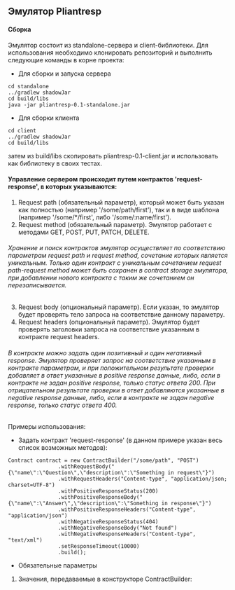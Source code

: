 ## Эмулятор Pliantresp

#### Сборка
Эмулятор состоит из standalone-сервера и client-библиотеки.
Для использования необходимо клонировать репозиторий и выполнить следующие команды в корне проекта:
* Для сборки и запуска сервера
```
cd standalone
../gradlew shadowJar
cd build/libs
java -jar pliantresp-0.1-standalone.jar
```
* Для сборки клиента
```
cd client
../gradlew shadowJar
cd build/libs
```
затем из build/libs скопировать pliantresp-0.1-client.jar и использовать как библиотеку в своих тестах.


#### Управление сервером происходит путем контрактов 'request-response', в которых указываются:
1. Request path (обязательный параметр), который может быть указан как полностью (например '/some/path/first'), так и в виде шаблона (например '/some/\*/first', либо '/some/:name/first').
2. Request method (обязательный параметр). Эмулятор работает с методами GET, POST, PUT, PATCH, DELETE.
###### Хранение и поиск контрактов эмулятор осуществляет по соответствию параметрам request path и request method, сочетание которых является уникальным. Только один контракт с уникальным сочетанием request path-request method может быть сохранен в contract storage эмулятора, при добавлении нового контракта с таким же сочетанием он перезаписывается.
3. Request body (опциональный параметр). Если указан, то эмулятор будет проверять тело запроса на соответствие данному параметру.
4. Request headers (опциональный параметр). Эмулятор будет проверять заголовки запроса на соответствие указанным в контракте request headers.
###### В контракте можно задать один позитивный и один негативный response. Эмулятор проверяет запрос на соответствие указанным в контракте параметрам, и при положительном результате проверки добавляет в ответ указанные в positive response данные, либо, если в контракте не задан positive response, только статус ответа 200. При отрицательном результате проверки в ответ добавляются указанные в negative response данные, либо, если в контракте не задан negative response, только статус ответа 400.



Примеры использования:

* Задать контракт 'request-response' (в данном примере указан весь список возможных методов):
```
Contract contract = new ContractBuilder("/some/path", "POST")
                .withRequestBody("{\"name\":\"Question\",\"description\":\"Something in request\"}")
                .withRequestHeaders("Content-type", "application/json; charset=UTF-8")
                .withPositiveResponseStatus(200)
                .withPositiveResponseBody("{\"name\":\"Answer\",\"description\":\"Something in response\"}")
                .withPositiveResponseHeaders("Content-type", "application/json")
                .withNegativeResponseStatus(404)
                .withNegativeResponseBody("Not found")
                .withNegativeResponseHeaders("Content-type", "text/xml")
                .setResponseTimeout(10000)
                .build();
```
* Обязательные параметры
1. Значения, передаваемые в конструкторе ContractBuilder:

